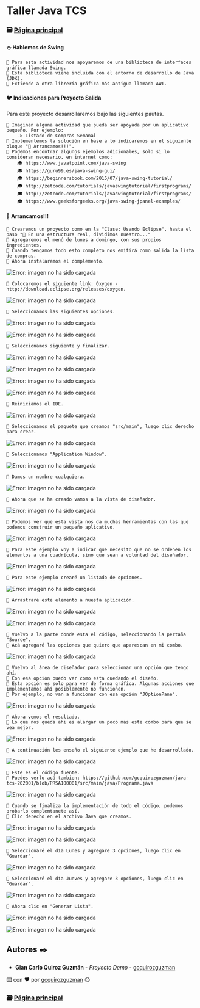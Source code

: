 # Taller Java TCS                                                                       
### 🗃️ [Página principal](https://github.com/gcquirozguzman/java-tcs-202001)

#### ⛄ Hablemos de Swing

```
📢 Para esta actividad nos apoyaremos de una biblioteca de interfaces gráfica llamada Swing.
📢 Esta biblioteca viene incluida con el entorno de desarrollo de Java (JDK).
📢 Extiende a otra librería gráfica más antigua llamada AWT.
```

#### 🐦 Indicaciones para Proyecto Salida

Para este proyecto desarrollaremos bajo las siguientes pautas.

```
📢 Imaginen alguna actividad que pueda ser apoyada por un aplicativo pequeño. Por ejemplo:
    -> Listado de Compras Semanal
📢 Implementemos la solución en base a lo indicaremos en el siguiente bloque "🐰 Arrancamos!!!".
📢 Podemos encontrar algunos ejemplos adicionales, solo si lo consideran necesario, en internet como:
    🎓 https://www.javatpoint.com/java-swing
    🎓 https://guru99.es/java-swing-gui/
    🎓 https://beginnersbook.com/2015/07/java-swing-tutorial/
    🎓 http://zetcode.com/tutorials/javaswingtutorial/firstprograms/
    🎓 http://zetcode.com/tutorials/javaswingtutorial/firstprograms/
    🎓 https://www.geeksforgeeks.org/java-swing-jpanel-examples/
```

#### 🐰 Arrancamos!!!

```
📢 Crearemos un proyecto como en la "Clase: Usando Eclipse", hasta el paso "📢 En una estructura real, dividimos nuestro..."
📢 Agregaremos el menú de lunes a domingo, con sus propios ingredientes. 
📢 Cuando tengamos todo esto completo nos emitirá como salida la lista de compras.
📢 Ahora instalaremos el complemento.
```

![Error: imagen no ha sido cargada](https://github.com/gcquirozguzman/java-tcs-202001/blob/master/imagenes/PRSA100001_2.png)

```
📢 Colocaremos el siguiente link: Oxygen - http://download.eclipse.org/releases/oxygen.
```

![Error: imagen no ha sido cargada](https://github.com/gcquirozguzman/java-tcs-202001/blob/master/imagenes/PRSA100001_3.png)

```
📢 Seleccionamos las siguientes opciones.
```

![Error: imagen no ha sido cargada](https://github.com/gcquirozguzman/java-tcs-202001/blob/master/imagenes/PRSA100001_4.png)

![Error: imagen no ha sido cargada](https://github.com/gcquirozguzman/java-tcs-202001/blob/master/imagenes/PRSA100001_5.png)

```
📢 Seleccionamos siguiente y finalizar.
```

![Error: imagen no ha sido cargada](https://github.com/gcquirozguzman/java-tcs-202001/blob/master/imagenes/PRSA100001_6.png)

![Error: imagen no ha sido cargada](https://github.com/gcquirozguzman/java-tcs-202001/blob/master/imagenes/PRSA100001_7.png)

![Error: imagen no ha sido cargada](https://github.com/gcquirozguzman/java-tcs-202001/blob/master/imagenes/PRSA100001_8.png)

![Error: imagen no ha sido cargada](https://github.com/gcquirozguzman/java-tcs-202001/blob/master/imagenes/PRSA100001_9.png)

```
📢 Reiniciamos el IDE.
```

![Error: imagen no ha sido cargada](https://github.com/gcquirozguzman/java-tcs-202001/blob/master/imagenes/PRSA100001_10.png)

```
📢 Seleccionamos el paquete que creamos "src/main", luego clic derecho para crear.
```

![Error: imagen no ha sido cargada](https://github.com/gcquirozguzman/java-tcs-202001/blob/master/imagenes/PRSA100001_11.png)

```
📢 Seleccionamos "Application Window".
```

![Error: imagen no ha sido cargada](https://github.com/gcquirozguzman/java-tcs-202001/blob/master/imagenes/PRSA100001_12.png)

```
📢 Damos un nombre cualquiera.
```

![Error: imagen no ha sido cargada](https://github.com/gcquirozguzman/java-tcs-202001/blob/master/imagenes/PRSA100001_13.png)

```
📢 Ahora que se ha creado vamos a la vista de diseñador.
```

![Error: imagen no ha sido cargada](https://github.com/gcquirozguzman/java-tcs-202001/blob/master/imagenes/PRSA100001_14.png)

```
📢 Podemos ver que esta vista nos da muchas herramientas con las que podemos construir un pequeño aplicativo.
```

![Error: imagen no ha sido cargada](https://github.com/gcquirozguzman/java-tcs-202001/blob/master/imagenes/PRSA100001_15.png)

```
📢 Para este ejemplo voy a indicar que necesito que no se ordenen los elementos a una cuadrícula, sino que sean a voluntad del diseñador.
```

![Error: imagen no ha sido cargada](https://github.com/gcquirozguzman/java-tcs-202001/blob/master/imagenes/PRSA100001_16.png)

```
📢 Para este ejemplo crearé un listado de opciones.
```

![Error: imagen no ha sido cargada](https://github.com/gcquirozguzman/java-tcs-202001/blob/master/imagenes/PRSA100001_17.png)

```
📢 Arrastraré este elemento a nuesta aplicación.
```

![Error: imagen no ha sido cargada](https://github.com/gcquirozguzman/java-tcs-202001/blob/master/imagenes/PRSA100001_18.png)

![Error: imagen no ha sido cargada](https://github.com/gcquirozguzman/java-tcs-202001/blob/master/imagenes/PRSA100001_19.png)

```
📢 Vuelvo a la parte donde esta el código, seleccionando la pertaña "Source".
📢 Acá agregaré las opciones que quiero que aparescan en mi combo.
```

![Error: imagen no ha sido cargada](https://github.com/gcquirozguzman/java-tcs-202001/blob/master/imagenes/PRSA100001_20.png)

```
📢 Vuelvo al área de diseñador para seleccionar una opción que tengo ahí.
📢 Con esa opción puedo ver como esta quedando el diseño.
📢 Esta opción es solo para ver de forma gráfica. Algunas acciones que implementamos ahí posiblemente no funcionen.
📢 Por ejemplo, no van a funcionar con esa opción "JOptionPane".
```

![Error: imagen no ha sido cargada](https://github.com/gcquirozguzman/java-tcs-202001/blob/master/imagenes/PRSA100001_21.png)

```
📢 Ahora vemos el resultado.
📢 Lo que nos queda ahi es alargar un poco mas este combo para que se vea mejor.
```

![Error: imagen no ha sido cargada](https://github.com/gcquirozguzman/java-tcs-202001/blob/master/imagenes/PRSA100001_22.png)

```
📢 A continuación les enseño el siguiente ejemplo que he desarrollado.
```

![Error: imagen no ha sido cargada](https://github.com/gcquirozguzman/java-tcs-202001/blob/master/imagenes/PRSA100001_23.png)

```
📢 Este es el código fuente.
📢 Puedes verlo acá tambien: https://github.com/gcquirozguzman/java-tcs-202001/blob/PRSA100001/src/main/java/Programa.java
```

![Error: imagen no ha sido cargada](https://github.com/gcquirozguzman/java-tcs-202001/blob/master/imagenes/PRSA100001_24.png)

```
📢 Cuando se finaliza la implementación de todo el código, podemos probarlo complemtanete así.
📢 Clic derecho en el archivo Java que creamos.
```

![Error: imagen no ha sido cargada](https://github.com/gcquirozguzman/java-tcs-202001/blob/master/imagenes/PRSA100001_25.png)

![Error: imagen no ha sido cargada](https://github.com/gcquirozguzman/java-tcs-202001/blob/master/imagenes/PRSA100001_26.png)

```
📢 Seleccionaré el día Lunes y agregare 3 opciones, luego clic en "Guardar".
```

![Error: imagen no ha sido cargada](https://github.com/gcquirozguzman/java-tcs-202001/blob/master/imagenes/PRSA100001_27.png)

```
📢 Seleccionaré el día Jueves y agregare 3 opciones, luego clic en "Guardar".
```

![Error: imagen no ha sido cargada](https://github.com/gcquirozguzman/java-tcs-202001/blob/master/imagenes/PRSA100001_28.png)

```
📢 Ahora clic en "Generar Lista".
```

![Error: imagen no ha sido cargada](https://github.com/gcquirozguzman/java-tcs-202001/blob/master/imagenes/PRSA100001_29.png)

![Error: imagen no ha sido cargada](https://github.com/gcquirozguzman/java-tcs-202001/blob/master/imagenes/PRSA100001_30.png)

## Autores ✒️

* **Gian Carlo Quiroz Guzmán** - *Proyecto Demo* - [gcquirozguzman](https://github.com/gcquirozguzman)

⌨️ con ❤️ por [gcquirozguzman](https://github.com/gcquirozguzman) 😊

### 🗃️ [Página principal](https://github.com/gcquirozguzman/java-tcs-202001)
